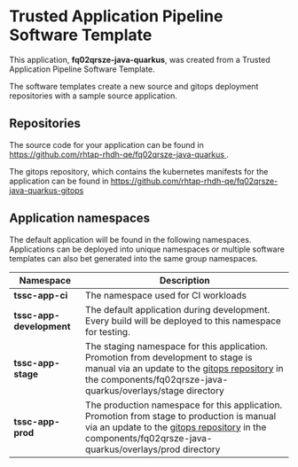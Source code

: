 # Trusted Application Pipeline Software Template

This application, **fq02qrsze-java-quarkus**, was created from a Trusted Application Pipeline Software Template.

The software templates create a new source and gitops deployment repositories with a sample source application. 

## Repositories

The source code for your application can be found in [https://github.com/rhtap-rhdh-qe/fq02qrsze-java-quarkus ](https://github.com/rhtap-rhdh-qe/fq02qrsze-java-quarkus ).
 
The gitops repository, which contains the kubernetes manifests for the application can be found in 
[https://github.com/rhtap-rhdh-qe/fq02qrsze-java-quarkus-gitops ](https://github.com/rhtap-rhdh-qe/fq02qrsze-java-quarkus-gitops ) 

## Application namespaces 

The default application will be found in the following namespaces. Applications can be deployed into unique namespaces or multiple software templates can also bet generated into the same group namespaces.  

|  Namespace   |  Description   |  
| -------- | -------- |
| **tssc-app-ci** | The namespace used for CI workloads |
| **tssc-app-development** | The default application during development. Every build will be deployed to this namespace for testing. |
| **tssc-app-stage** | The staging namespace for this application. Promotion from development to stage is manual via an update to the [gitops repository](https://github.com/rhtap-rhdh-qe/fq02qrsze-java-quarkus-gitops ) in the components/fq02qrsze-java-quarkus/overlays/stage directory |
| **tssc-app-prod** | The production namespace for this application. Promotion from stage to production is manual via an update to the [gitops repository](https://github.com/rhtap-rhdh-qe/fq02qrsze-java-quarkus-gitops ) in the components/fq02qrsze-java-quarkus/overlays/prod directory |